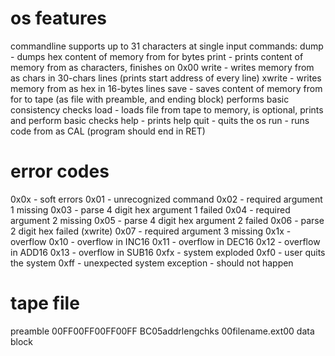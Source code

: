 # os features
commandline supports up to 31 characters at single input
commands:
dump <addr> <len> - dumps hex content of memory from <addr> for <len> bytes
print <addr>       - prints content of memory from <addr> as characters, finishes on 0x00
write <addr>       - writes memory from <addr> as chars in 30-chars lines (prints start address of every line)
xwrite <addr>      - writes memory from <addr> as hex in 16-bytes lines
save <addr> <len> <fname> - saves content of memory from <addr> for <len> to tape (as file with preamble, and ending block) performs basic consistency checks
load <addr>       - loads file from tape to memory, <addr> is optional, prints and perform basic checks
help              - prints help
quit              - quits the os
run <addr>       - runs code from <addr> as CAL (program should end in RET)

# error codes
0x0x - soft errors
    0x01 - unrecognized command
    0x02 - required argument 1 missing
    0x03 - parse 4 digit hex argument 1 failed
    0x04 - required argument 2 missing
    0x05 - parse 4 digit hex argument 2 failed
    0x06 - parse 2 digit hex failed (xwrite)
    0x07 - required argument 3 missing
0x1x - overflow
    0x10 - overflow in INC16
    0x11 - overflow in DEC16
    0x12 - overflow in ADD16
    0x13 - overflow in SUB16
0xfx - system exploded
    0xf0 - user quits the system
    0xff - unexpected system exception - should not happen

# tape file
preamble
00FF00FF00FF00FF
BC05addrlengchks
00filename.ext00
data block